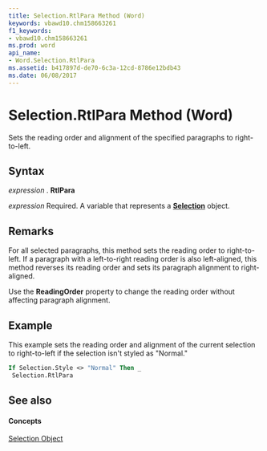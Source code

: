 ```yaml
---
title: Selection.RtlPara Method (Word)
keywords: vbawd10.chm158663261
f1_keywords:
- vbawd10.chm158663261
ms.prod: word
api_name:
- Word.Selection.RtlPara
ms.assetid: b417897d-de70-6c3a-12cd-8786e12bdb43
ms.date: 06/08/2017
---
```



# Selection.RtlPara Method (Word)

Sets the reading order and alignment of the specified paragraphs to right-to-left.


## Syntax

 _expression_ . **RtlPara**

 _expression_ Required. A variable that represents a **[Selection](Word.Selection.md)** object.


## Remarks

For all selected paragraphs, this method sets the reading order to right-to-left. If a paragraph with a left-to-right reading order is also left-aligned, this method reverses its reading order and sets its paragraph alignment to right-aligned.

Use the  **ReadingOrder** property to change the reading order without affecting paragraph alignment.


## Example

This example sets the reading order and alignment of the current selection to right-to-left if the selection isn't styled as "Normal."


```vb
If Selection.Style <> "Normal" Then _ 
 Selection.RtlPara
```


## See also


#### Concepts


[Selection Object](Word.Selection.md)

